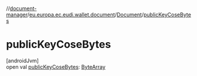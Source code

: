 //[document-manager](../../../index.md)/[eu.europa.ec.eudi.wallet.document](../index.md)/[Document](index.md)/[publicKeyCoseBytes](public-key-cose-bytes.md)

# publicKeyCoseBytes

[androidJvm]\
open val [publicKeyCoseBytes](public-key-cose-bytes.md): [ByteArray](https://kotlinlang.org/api/latest/jvm/stdlib/kotlin/-byte-array/index.html)
